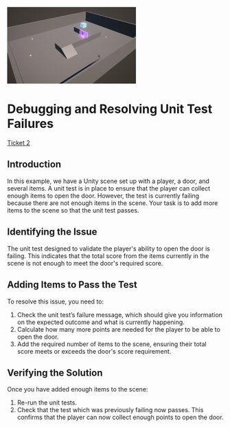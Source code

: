 <img src="SampleScene4.PNG" width="300"/>

# Debugging and Resolving Unit Test Failures

[Ticket 2](https://cybersurferllc.youtrack.cloud/agiles/141-13/current?tab=chart&issue=EXTERNAL-3)

## Introduction
In this example, we have a Unity scene set up with a player, a door, and several items. A unit test is in place to ensure that the player can collect enough items to open the door. However, the test is currently failing because there are not enough items in the scene. Your task is to add more items to the scene so that the unit test passes.

## Identifying the Issue
The unit test designed to validate the player's ability to open the door is failing. This indicates that the total score from the items currently in the scene is not enough to meet the door's required score.

## Adding Items to Pass the Test
To resolve this issue, you need to:

1. Check the unit test’s failure message, which should give you information on the expected outcome and what is currently happening.
2. Calculate how many more points are needed for the player to be able to open the door.
3. Add the required number of items to the scene, ensuring their total score meets or exceeds the door's score requirement.

## Verifying the Solution
Once you have added enough items to the scene:

1. Re-run the unit tests.
2. Check that the test which was previously failing now passes. This confirms that the player can now collect enough points to open the door.
